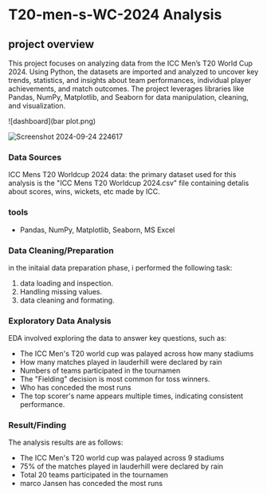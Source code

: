 # T20-men-s-WC-2024 Analysis 


## project overview  

This project focuses on analyzing data from the ICC Men’s T20 World Cup 2024. Using Python, the datasets are imported and analyzed to uncover key trends, statistics, and insights about team performances, individual player achievements, and match outcomes. The project leverages libraries like Pandas, NumPy, Matplotlib, and Seaborn for data manipulation, cleaning, and visualization.

![dashboard](bar plot.png)

![Screenshot 2024-09-24 224617](https://github.com/user-attachments/assets/912c909b-a606-4f5c-a540-99a4467c0de1)

### Data Sources
ICC Mens T20 Worldcup 2024 data: the primary dataset used for this analysis is the "ICC Mens T20 Worldcup 2024.csv" file containing detalis about scores, wins, wickets, etc made by ICC.

### tools 
- Pandas, NumPy, Matplotlib, Seaborn, MS Excel

### Data Cleaning/Preparation

in the initaial data preparation phase, i performed the following task:
1. data loading and inspection.
2. Handling missing values. 
3. data cleaning and formating.

### Exploratory Data Analysis 
EDA involved exploring the data to answer key questions, such as:

- The ICC Men's T20 world cup was palayed across how many stadiums
- How many matches played in lauderhill were declared by rain
- Numbers of teams participated in the tournamen
- The "Fielding" decision is most common for toss winners.
- Who has conceded the most runs
- The top scorer's name appears multiple times, indicating consistent performance.
  
### Result/Finding

The analysis results are as follows:
- The ICC Men's T20 world cup was palayed across 9 stadiums
- 75% of the matches played in lauderhill were declared by rain
- Total 20 teams participated in the tournamen
- marco Jansen has conceded the most runs


